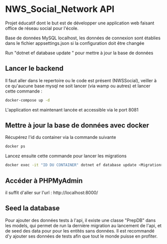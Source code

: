 # NWS_Social_Network API
 Projet éducatif dont le but est de développer une application web faisant office de réseau social pour l'école.
 
 Base de données MySQL localhost, les données de connexion sont établies dans le fichier appsettings.json si la configuration doit être changée
 
 Run "dotnet ef database update <Migration>" pour mettre à jour la base de données

## Lancer le backend
Il faut aller dans le repertoire ou le code est présent (NWSSocial), veiller à ce qu'aucune base mysql ne soit lancer (via wamp ou autres) et lancer cette commande :
```bash
docker-compose up -d
```
L'application est maintenant lancée et accessible via le port 8081

## Mettre à jour la base de données avec docker
Récupérez l'id du container via la commande suivante
```bash
docker ps
```

Lancez ensuite cette commande pour lancer les migrations
```bash
docker exec -it "ID DU CONTAINER" dotnet ef database update <Migration> 
```

## Accéder à PHPMyAdmin
il suffit d'aller sur l'url : http://localhost:8000/

## Seed la database
Pour ajouter des données tests à l'api, il existe une classe "PrepDB" dans les models, qui permet de run la dernière migration au lancement de l'api, et de seed des data pour pour les entités sans données. Il est recommandé d'y ajouter ses données de tests afin que tout le monde puisse en profiter.

